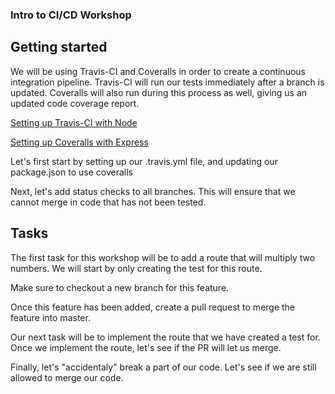 ### Intro to CI/CD Workshop

## Getting started
We will be using Travis-CI and Coveralls in order to create a continuous integration pipeline. Travis-CI will run our tests immediately after a branch is updated. Coveralls will also run during this process as well, giving us an updated code coverage report.

[Setting up Travis-CI with Node](https://docs.travis-ci.com/user/languages/javascript-with-nodejs/)

[Setting up Coveralls with Express](https://github.com/istanbuljs/nyc/blob/master/docs/setup-coveralls.md)

Let's first start by setting up our .travis.yml file, and updating our package.json to use coveralls

Next, let's add status checks to all branches. This will ensure that we cannot merge in code that has not been tested.

## Tasks
The first task for this workshop will be to add a route that will multiply two numbers. We will start by only creating the test for this route.

Make sure to checkout a new branch for this feature.

Once this feature has been added, create a pull request to merge the feature into master.

Our next task will be to implement the route that we have created a test for. Once we implement the route, let's see if the PR will let us merge.

Finally, let's "accidentaly" break a part of our code. Let's see if we are still allowed to merge our code.
